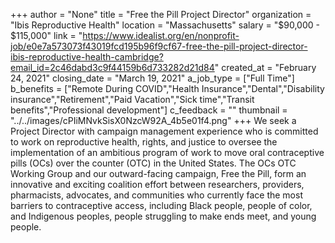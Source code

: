 +++
author = "None"
title = "Free the Pill Project Director"
organization = "Ibis Reproductive Health"
location = "Massachusetts"
salary = "$90,000 - $115,000"
link = "https://www.idealist.org/en/nonprofit-job/e0e7a573073f43019fcd195b96f9cf67-free-the-pill-project-director-ibis-reproductive-health-cambridge?email_id=2c46dabd3c9f44159b6d733282d21d84"
created_at = "February 24, 2021"
closing_date = "March 19, 2021"
a_job_type = ["Full Time"]
b_benefits = ["Remote During COVID","Health Insurance","Dental","Disability insurance","Retirement","Paid Vacation","Sick time","Transit benefits","Professional development"]
c_feedback = ""
thumbnail = "../../images/cPIiMNvkSisX0NzcW92A_4b5e01f4.png"
+++
We seek a Project Director with campaign management experience who is committed to work on reproductive health, rights, and justice to oversee the implementation of an ambitious program of work to move oral contraceptive pills (OCs) over the counter (OTC) in the United States. The OCs OTC Working Group and our outward-facing campaign, Free the Pill, form an innovative and exciting coalition effort between researchers, providers, pharmacists, advocates, and communities who currently face the most barriers to contraceptive access, including Black people, people of color, and Indigenous peoples, people struggling to make ends meet, and young people.